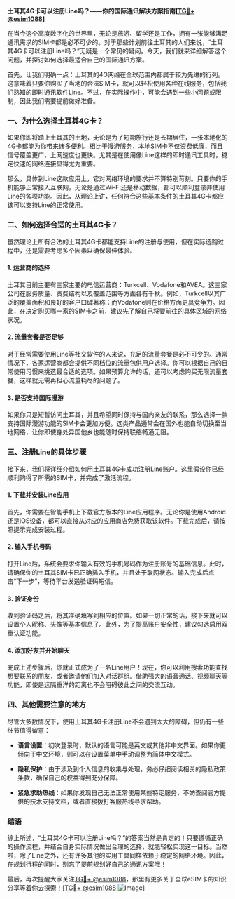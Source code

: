 **土耳其4G卡可以注册Line吗？——你的国际通讯解决方案指南[[TG💪+ @esim1088](https://t.me/s/esim1088)]**

在当今这个高度数字化的世界里，无论是旅游、留学还是工作，拥有一张能够满足通讯需求的SIM卡都是必不可少的。对于那些计划前往土耳其的人们来说，“土耳其4G卡可以注册Line吗？”无疑是一个常见的疑问。今天，我们就来详细解答这个问题，并探讨如何选择最适合自己的国际通讯方案。

首先，让我们明确一点：土耳其的4G网络在全球范围内都属于较为先进的行列。这意味着只要你购买了当地的合法SIM卡，就可以轻松使用各种在线服务，包括我们熟知的即时通讯软件Line。不过，在实际操作中，可能会遇到一些小问题或限制，因此我们需要提前做好准备。

### 一、为什么选择土耳其4G卡？

如果你即将踏上土耳其的土地，无论是为了短期旅行还是长期居住，一张本地化的4G卡都能为你带来诸多便利。相比于漫游服务，本地SIM卡不仅资费低廉，而且信号覆盖更广，上网速度也更快。尤其是在使用像Line这样的即时通讯工具时，稳定快速的网络连接显得尤为重要。

那么，具体到Line这款应用上，它对网络环境的要求并不算特别苛刻。只要你的手机能够正常接入互联网，无论是通过Wi-Fi还是移动数据，都可以顺利登录并使用Line的各项功能。因此，从理论上讲，任何符合这些基本条件的土耳其4G卡都应该可以支持Line的正常使用。

### 二、如何选择合适的土耳其4G卡？

虽然理论上所有合法的土耳其4G卡都能支持Line的注册与使用，但在实际选购过程中，还是需要考虑多个因素以确保最佳体验。

#### 1. **运营商的选择**
土耳其目前主要有三家主要的电信运营商：Turkcell、Vodafone和AVEA。这三家公司在服务质量、资费结构以及覆盖范围等方面各有千秋。例如，Turkcell以其广泛的覆盖面积和良好的客户口碑著称；而Vodafone则在价格方面更具竞争力。因此，在决定购买哪一家的SIM卡之前，建议先了解自己将要前往的具体区域的网络状况。

#### 2. **流量套餐是否足够**
对于经常需要使用Line等社交软件的人来说，充足的流量套餐是必不可少的。通常情况下，各家运营商都会提供不同档位的流量包供用户选择。你可以根据自己的日常使用习惯来挑选最合适的选项。如果预算允许的话，还可以考虑购买无限流量套餐，这样就无需再担心流量耗尽的问题了。

#### 3. **是否支持国际漫游**
如果你只是短暂访问土耳其，并且希望同时保持与国内亲友的联系，那么选择一款支持国际漫游功能的SIM卡会更加方便。这类产品通常会在国外也能自动切换至当地网络，让你即使身处异国他乡也能随时保持联络畅通无阻。

### 三、注册Line的具体步骤

接下来，我们将详细介绍如何用土耳其4G卡成功注册Line账户。这里假设你已经顺利购得了所需的SIM卡，并完成了激活流程。

#### 1. **下载并安装Line应用**
首先，你需要在智能手机上下载官方版本的Line应用程序。无论你是使用Android还是iOS设备，都可以直接从对应的应用商店免费获取该软件。下载完成后，请按照提示完成安装过程。

#### 2. **输入手机号码**
打开Line后，系统会要求你输入有效的手机号码作为注册账号的基础信息。此时，请确保你的土耳其SIM卡已正确插入手机，并且处于联网状态。输入完成后点击“下一步”，等待平台发送验证码短信。

#### 3. **验证身份**
收到验证码之后，将其准确填写到相应的位置。如果一切正常的话，接下来就可以设置个人昵称、头像等基本信息了。此外，为了提高账户安全性，建议勾选启用双重认证功能。

#### 4. **添加好友并开始聊天**
完成上述步骤后，你就正式成为了一名Line用户！现在，你可以利用搜索功能查找想要联系的朋友，或者邀请他们加入对话群组。借助强大的语音通话、视频聊天等功能，即使是远隔重洋的距离也不会阻碍彼此之间的交流互动。

### 四、其他需要注意的地方

尽管大多数情况下，使用土耳其4G卡注册Line不会遇到太大的障碍，但仍有一些细节值得留意：

- **语言设置**：初次登录时，默认的语言可能是英文或其他非中文界面。如果你更倾向于中文环境，则可以在设置菜单中手动调整为简体中文模式。
  
- **隐私保护**：由于涉及到个人信息的收集与处理，务必仔细阅读相关的隐私政策条款，确保自己的权益得到充分保障。

- **紧急求助热线**：如果你发现自己无法正常使用某些特定服务，不妨查阅官方提供的技术支持文档，或者直接拨打客服热线寻求帮助。

### 结语

综上所述，“土耳其4G卡可以注册Line吗？”的答案当然是肯定的！只要遵循正确的操作流程，并结合自身实际情况做出合理的选择，就能轻松实现这一目标。当然啦，除了Line之外，还有许多其他的实用工具同样依赖于稳定的网络环境。因此，在规划行程的同时，别忘了提前规划好自己的通讯方案哦！

最后，再次提醒大家关注[TG💪+ @esim1088](https://t.me/s/esim1088)，那里有更多关于全球eSIM卡的知识分享等着你去探索！[[TG💪+ @esim1088](https://t.me/s/esim1088) ![Image](https://i.postimg.cc/4NQfJmqS/Snipaste-2025-05-13-00-14-12.png)]